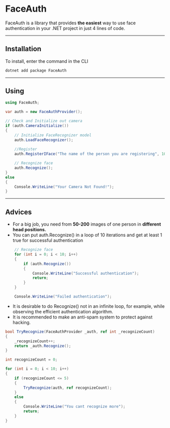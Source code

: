 # FaceAuth

FaceAuth is a library that provides **the easiest** way to use face authentication in your .NET project in just 4 lines of code.

---

## Installation

To install, enter the command in the CLI

```bash 
dotnet add package FaceAuth
```
---

## Using

```csharp
using FaceAuth;

var auth = new FaceAuthProvider();

// Check and Initialize out camera
if (auth.CameraInitialize())
{
    // Initialize FaceRecognizer model
    auth.LoadFaceRecognizer();
    
    //Register
    auth.RegisterIFace("The name of the person you are registering", 10);

    // Recognize face
    auth.Recognize();
}
else
{
    Console.WriteLine("Your Camera Not Found!");
}
```

---

## Advices

* For a big job, you need from **50-200** images of one person in **different head positions.**
* You can put auth.Recognize() in a loop of 10 iterations and get at least 1 true for successful authentication
```csharp
    // Recognize face
    for (int i = 0; i < 10; i++)
    {
        if (auth.Recognize())
        {
            Console.WriteLine("Successful authentication");
            return;
        }
    }

    Console.WriteLine("Failed authentication");
```
* It is desirable to do Recognize() not in an infinite loop, for example, while observing the efficient authentication algorithm.
* It is recommended to make an anti-spam system to protect against hacking.
```csharp
bool TryRecognize(FaceAuthProvider _auth, ref int _recognizeCount)
{
    _recognizeCount++;
    return _auth.Recognize();
}

int recognizeCount = 0;

for (int i = 0; i < 10; i++)
{
    if (recognizeCount <= 5)
    {
        TryRecognize(auth, ref recognizeCount);
    }
    else
    {
        Console.WriteLine("You cant recognize more");
        return;
    }
}
```